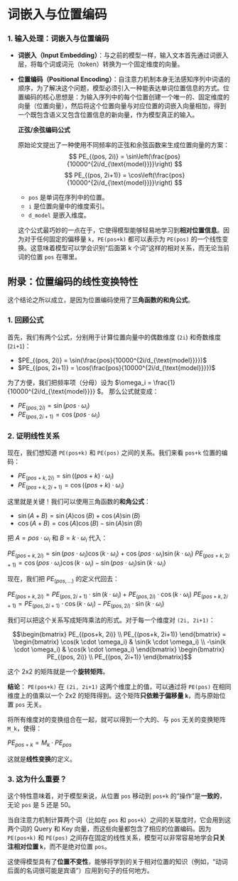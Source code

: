 # 词嵌入与位置编码

### 1. 输入处理：词嵌入与位置编码

-   **词嵌入（Input Embedding）**：与之前的模型一样，输入文本首先通过词嵌入层，将每个词或词元（token）转换为一个固定维度的向量。
-   **位置编码（Positional Encoding）**：自注意力机制本身无法感知序列中词语的顺序，为了解决这个问题，模型必须引入一种能表达单词位置信息的方式。位置编码的核心思想是：为输入序列中的每个位置创建一个唯一的、固定维度的向量（位置向量），然后将这个位置向量与对应位置的词嵌入向量相加，得到一个既包含语义又包含位置信息的新向量，作为模型真正的输入。

    **正弦/余弦编码公式**

    原始论文提出了一种使用不同频率的正弦和余弦函数来生成位置向量的方案：
    $$ PE_{(pos, 2i)} = \sin\left(\frac{pos}{10000^{2i/d_{\text{model}}}}\right) $$
    $$ PE_{(pos, 2i+1)} = \cos\left(\frac{pos}{10000^{2i/d_{\text{model}}}}\right) $$
    - `pos` 是单词在序列中的位置。
    - `i` 是位置向量中的维度索引。
    - `d_model` 是嵌入维度。

    这个公式最巧妙的一点在于，它使得模型能够轻易地学习到**相对位置信息**。因为对于任何固定的偏移量 `k`，`PE(pos+k)` 都可以表示为 `PE(pos)` 的一个线性变换。这意味着模型可以学会识别“后面第 k 个词”这样的相对关系，而无论当前词的位置 `pos` 在哪里。

## 附录：位置编码的线性变换特性

这个结论之所以成立，是因为位置编码使用了**三角函数的和角公式**。

### 1. 回顾公式

首先，我们有两个公式，分别用于计算位置向量中的偶数维度 (`2i`) 和奇数维度 (`2i+1`)：

-   $PE_{(pos, 2i)} = \sin(\frac{pos}{10000^{2i/d_{\text{model}}}})$
-   $PE_{(pos, 2i+1)} = \cos(\frac{pos}{10000^{2i/d_{\text{model}}}})$

为了方便，我们把频率项（分母）设为 $\omega_i = \frac{1}{10000^{2i/d_{\text{model}}}} $。
那么公式就变成：

-   $PE_{(pos, 2i)} = \sin(pos \cdot \omega_i)$
-   $PE_{(pos, 2i+1)} = \cos(pos \cdot \omega_i)$

### 2. 证明线性关系

现在，我们想知道 `PE(pos+k)` 和 `PE(pos)` 之间的关系。我们来看 `pos+k` 位置的编码：

-   $PE_{(pos+k, 2i)} = \sin((pos+k) \cdot \omega_i)$
-   $PE_{(pos+k, 2i+1)} = \cos((pos+k) \cdot \omega_i)$

这里就是关键！我们可以使用三角函数的**和角公式**：
-   $\sin(A+B) = \sin(A)\cos(B) + \cos(A)\sin(B)$
-   $\cos(A+B) = \cos(A)\cos(B) - \sin(A)\sin(B)$

把 $A = pos \cdot \omega_i$ 和 $B = k \cdot \omega_i$ 代入：

$PE_{(pos+k, 2i)} = \sin(pos \cdot \omega_i)\cos(k \cdot \omega_i) + \cos(pos \cdot \omega_i)\sin(k \cdot \omega_i)$
$PE_{(pos+k, 2i+1)} = \cos(pos \cdot \omega_i)\cos(k \cdot \omega_i) - \sin(pos \cdot \omega_i)\sin(k \cdot \omega_i)$

现在，我们把 $PE_{(pos, ...)}$ 的定义代回去：

$PE_{(pos+k, 2i)} = PE_{(pos, 2i+1)} \cdot \sin(k \cdot \omega_i) + PE_{(pos, 2i)} \cdot \cos(k \cdot \omega_i)$
$PE_{(pos+k, 2i+1)} = PE_{(pos, 2i+1)} \cdot \cos(k \cdot \omega_i) - PE_{(pos, 2i)} \cdot \sin(k \cdot \omega_i)$

我们可以把这个关系写成矩阵乘法的形式。对于每一个维度对 `(2i, 2i+1)`：

$$\begin{bmatrix} PE_{(pos+k, 2i)} \\ PE_{(pos+k, 2i+1)} \end{bmatrix} = \begin{bmatrix} \cos(k \cdot \omega_i) & \sin(k \cdot \omega_i) \\ -\sin(k \cdot \omega_i) & \cos(k \cdot \omega_i) \end{bmatrix} \begin{bmatrix} PE_{(pos, 2i)} \\ PE_{(pos, 2i+1)} \end{bmatrix}$$

这个 2x2 的矩阵就是一个**旋转矩阵**。

**结论**：
`PE(pos+k)` 在 `(2i, 2i+1)` 这两个维度上的值，可以通过将 `PE(pos)` 在相同维度上的值乘以一个 2x2 的矩阵得到。这个矩阵**只依赖于偏移量 `k`**，而与原始位置 `pos` 无关。

将所有维度对的变换组合在一起，就可以得到一个大的、与 `pos` 无关的变换矩阵 `M_k`，使得：

$PE_{pos+k} = M_k \cdot PE_{pos}$

这就是**线性变换**的定义。

### 3. 这为什么重要？

这个特性意味着，对于模型来说，从位置 `pos` 移动到 `pos+k` 的“操作”是**一致的**，无论 `pos` 是 5 还是 50。

当自注意力机制计算两个词（比如在 `pos` 和 `pos+k`）之间的关联度时，它会用到这两个词的 Query 和 Key 向量，而这些向量都包含了相应的位置编码。因为 `PE(pos+k)` 和 `PE(pos)` 之间存在固定的线性关系，模型可以非常容易地学会**只关注相对位置 `k`**，而不是绝对位置 `pos`。

这使得模型具有了**位置不变性**，能够将学到的关于相对位置的知识（例如，“动词后面的名词很可能是宾语”）应用到句子的任何地方。
